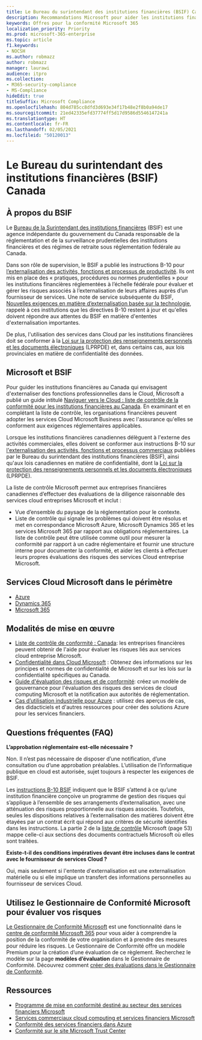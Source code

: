 ```yaml
---
title: Le Bureau du surintendant des institutions financières (BSIF) Canada
description: Recommandations Microsoft pour aider les institutions financières au Canada avec l’adoption de Cloud.
keywords: Offres pour la conformité Microsoft 365
localization_priority: Priority
ms.prod: microsoft-365-enterprise
ms.topic: article
f1.keywords:
- NOCSH
ms.author: robmazz
author: robmazz
manager: laurawi
audience: itpro
ms.collection:
- M365-security-compliance
- MS-Compliance
hideEdit: true
titleSuffix: Microsoft Compliance
ms.openlocfilehash: 804d785cc8dfd3d693e34f17b48e2f8b0a94de17
ms.sourcegitcommit: 21ed42335efd37774ff5d17d9586d5546147241a
ms.translationtype: HT
ms.contentlocale: fr-FR
ms.lasthandoff: 02/05/2021
ms.locfileid: "50120013"
---
```

# <a name="office-of-the-superintendent-of-financial-institutions-osfi-canada"></a>Le Bureau du surintendant des institutions financières (BSIF) Canada

## <a name="about-the-osfi"></a>À propos du BSIF

Le [Bureau de la Surintendant des institutions financières](https://www.osfi-bsif.gc.ca/Eng/Pages/default.aspx) (BSIF) est une agence indépendante du gouvernement du Canada responsable de la réglementation et de la surveillance prudentielles des institutions financières et des régimes de retraite sous réglementation fédérale au Canada.

Dans son rôle de supervision, le BSIF a publié les instructions B-10 pour [l’externalisation des activités, fonctions et processus de productivité](https://www.osfi-bsif.gc.ca/Eng/fi-if/rg-ro/gdn-ort/gl-ld/Pages/b10.aspx). Ils ont mis en place des « pratiques, procédures ou normes prudentielles » pour les institutions financières réglementées à l’échelle fédérale pour évaluer et gérer les risques associés à l’externalisation de leurs affaires auprès d’un fournisseur de services. Une note de service subséquente du BSIF, [Nouvelles exigences en matière d’externalisation basée sur la technologie](https://www.osfi-bsif.gc.ca/Eng/fi-if/rg-ro/gdn-ort/gl-ld/Pages/cldcmp.aspx), rappelé à ces institutions que les directives B-10 restent à jour et qu'elles doivent répondre aux attentes du BSIF en matière d'ententes d'externalisation importantes.

De plus, l'utilisation des services dans Cloud par les institutions financières doit se conformer à la [Loi sur la protection des renseignements personnels et les documents électroniques](https://www.priv.gc.ca/en/privacy-topics/privacy-laws-in-canada/the-personal-information-protection-and-electronic-documents-act-pipeda/) (LPRPDE) et, dans certains cas, aux lois provinciales en matière de confidentialité des données.

## <a name="microsoft-and-osfi"></a>Microsoft et BSIF

Pour guider les institutions financières au Canada qui envisagent d'externaliser des fonctions professionnelles dans le Cloud, Microsoft a publié un guide intitulé [Naviguer vers le Cloud : liste de contrôle de la conformité pour les institutions financières au Canada](https://aka.ms/Azure-Canada-Compliance). En examinant et en complétant la liste de contrôle, les organisations financières peuvent adopter les services Cloud Microsoft Business avec l'assurance qu'elles se conforment aux exigences réglementaires applicables.

Lorsque les institutions financières canadiennes délèguent à l'externe des activités commerciales, elles doivent se conformer aux instructions B-10 sur [l'externalisation des activités, fonctions et processus commerciaux](https://www.osfi-bsif.gc.ca/Eng/fi-if/rg-ro/gdn-ort/gl-ld/Pages/b10.aspx) publiées par le Bureau du surintendant des institutions financières (BSIF), ainsi qu'aux lois canadiennes en matière de confidentialité, dont la [Loi sur la protection des renseignements personnels et les documents électroniques](https://www.priv.gc.ca/en/privacy-topics/privacy-laws-in-canada/the-personal-information-protection-and-electronic-documents-act-pipeda/) (LPRPDE).

La liste de contrôle Microsoft permet aux entreprises financières canadiennes d’effectuer des évaluations de la diligence raisonnable des services cloud entreprises Microsoft et inclut :

- Vue d’ensemble du paysage de la réglementation pour le contexte.
- Liste de contrôle qui signale les problèmes qui doivent être résolus et met en correspondance Microsoft Azure, Microsoft Dynamics 365 et les services Microsoft 365 par rapport aux obligations réglementaires. La liste de contrôle peut être utilisée comme outil pour mesurer la conformité par rapport à un cadre réglementaire et fournir une structure interne pour documenter la conformité, et aider les clients à effectuer leurs propres évaluations des risques des services Cloud entreprise Microsoft.

## <a name="microsoft-in-scope-cloud-services"></a>Services Cloud Microsoft dans le périmètre

- [Azure](https://aka.ms/AzureCompliance)
- [Dynamics 365](https://aka.ms/d365-compliance-list)
- [Microsoft 365](https://aka.ms/o365-compliance-framework)

## <a name="how-to-implement"></a>Modalités de mise en œuvre

- [Liste de contrôle de conformité : Canada](https://aka.ms/Azure-Canada-Compliance): les entreprises financières peuvent obtenir de l'aide pour évaluer les risques liés aux services cloud entreprise Microsoft.
- [Confidentialité dans Cloud Microsoft](https://aka.ms/MCSPrivacy) : Obtenez des informations sur les principes et normes de confidentialité de Microsoft et sur les lois sur la confidentialité spécifiques au Canada.
- [Guide d'évaluation des risques et de conformité](https://aka.ms/RiskGovernanceGuide): créez un modèle de gouvernance pour l'évaluation des risques des services de cloud computing Microsoft et la notification aux autorités de réglementation.
- [Cas d’utilisation industrielle pour Azure](/azure/industry/financial/) : utilisez des aperçus de cas, des didacticiels et d'autres ressources pour créer des solutions Azure pour les services financiers.

## <a name="frequently-asked-questions"></a>Questions fréquentes (FAQ)

**L’approbation réglementaire est-elle nécessaire ?**

Non. Il n’est pas nécessaire de disposer d’une notification, d’une consultation ou d’une approbation préalables. L’utilisation de l’informatique publique en cloud est autorisée, sujet toujours à respecter les exigences de BSIF.

Les [instructions B-10 BSIF](https://www.osfi-bsif.gc.ca/Eng/fi-if/rg-ro/gdn-ort/gl-ld/Pages/b10.aspx) indiquent que le BSIF s’attend à ce qu’une institution financière conçoive un programme de gestion des risques qui s’applique à l’ensemble de ses arrangements d’externalisation, avec une atténuation des risques proportionnelle aux risques associés. Toutefois, seules les dispositions relatives à l’externalisation des matières doivent être étayées par un contrat écrit qui répond aux critères de sécurité identifiés dans les instructions. La partie 2 de la [liste de contrôle](https://aka.ms/Azure-Canada-Compliance) Microsoft (page 53) mappe celle-ci aux sections des documents contractuels Microsoft où elles sont traitées.

**Existe-t-il des conditions impératives devant être incluses dans le contrat avec le fournisseur de services Cloud ?**

Oui, mais seulement si l'entente d'externalisation est une externalisation matérielle ou si elle implique un transfert des informations personnelles au fournisseur de services Cloud.

## <a name="use-microsoft-compliance-manager-to-assess-your-risk"></a>Utilisez le Gestionnaire de Conformité Microsoft pour évaluer vos risques

[Le Gestionnaire de Conformité Microsoft](/microsoft-365/compliance/compliance-manager) est une fonctionnalité dans le [centre de conformité Microsoft 365](/microsoft-365/compliance/microsoft-365-compliance-center) pour vous aider à comprendre la position de la conformité de votre organisation et à prendre des mesures pour réduire les risques. Le Gestionnaire de Conformité offre un modèle Premium pour la création d’une évaluation de ce règlement. Recherchez le modèle sur la page **modèles d’évaluation** dans le Gestionnaire de Conformité. Découvrez comment [créer des évaluations dans le Gestionnaire de Conformité](/microsoft-365/compliance/compliance-manager-assessments).

## <a name="resources"></a>Ressources

- [Programme de mise en conformité destiné au secteur des services financiers Microsoft](https://aka.ms/FSCP-Print)
- [Services commerciaux cloud computing et services financiers Microsoft](https://www.microsoft.com/trustcenter/cloudservices/financialservices)
- [Conformité des services financiers dans Azure](https://azure.microsoft.com/resources/videos/azurecon-2015-financial-services-compliance-in-azure/)
- [Conformité sur le site Microsoft Trust Center](https://www.microsoft.com/trust-center/compliance/compliance-overview)
